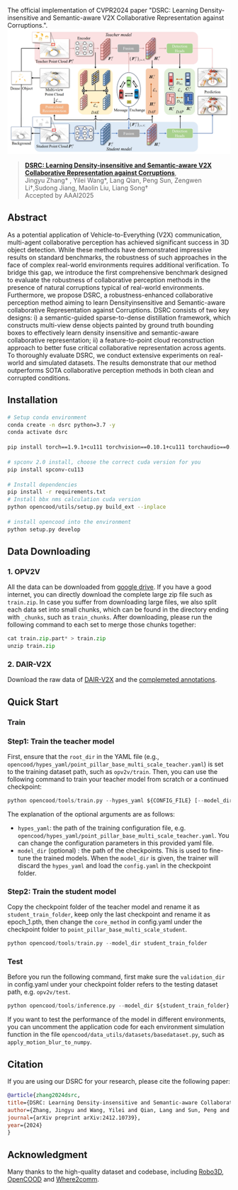 
The official implementation of CVPR2024 paper "DSRC: Learning Density-insensitive and Semantic-aware V2X Collaborative Representation against Corruptions.".![DSRC_Overview](https://github.com/Terry9a/DSRC/blob/main/image.png)

> [**DSRC: Learning Density-insensitive and Semantic-aware V2X Collaborative Representation against Corruptions**](https://arxiv.org/ABS/2412.10739), <br>
> Jingyu Zhang* , Yilei Wang*, Lang Qian, Peng Sun, Zengwen Li†,Sudong Jiang, Maolin Liu, Liang Song† <br>
> Accepted by AAAI2025

## Abstract

As a potential application of Vehicle-to-Everything (V2X) communication, multi-agent collaborative perception has achieved significant success in 3D object detection. While these methods have demonstrated impressive results on standard benchmarks, the robustness of such approaches in the face of complex real-world environments requires additional verification. To bridge this gap, we introduce the first comprehensive benchmark designed to evaluate the robustness of collaborative perception methods in the presence of natural corruptions typical of real-world environments. Furthermore, we propose DSRC, a robustness-enhanced collaborative perception method aiming to learn Densityinsensitive and Semantic-aware collaborative Representation against Corruptions. DSRC consists of two key designs: i) a semantic-guided sparse-to-dense distillation framework, which constructs multi-view dense objects painted by ground truth bounding boxes to effectively learn density insensitive and semantic-aware collaborative representation; ii) a feature-to-point cloud reconstruction approach to better fuse critical collaborative representation across agents. To thoroughly evaluate DSRC, we conduct extensive experiments on real-world and simulated datasets. The results demonstrate that our method outperforms SOTA collaborative perception methods in both clean and corrupted conditions.

## Installation

```bash
# Setup conda environment
conda create -n dsrc python=3.7 -y
conda activate dsrc

pip install torch==1.9.1+cu111 torchvision==0.10.1+cu111 torchaudio==0.9.1 -f https://download.pytorch.org/whl/torch_stable.html

# spconv 2.0 install, choose the correct cuda version for you
pip install spconv-cu113

# Install dependencies
pip install -r requirements.txt
# Install bbx nms calculation cuda version
python opencood/utils/setup.py build_ext --inplace

# install opencood into the environment
python setup.py develop
```

## Data Downloading
### 1. OPV2V
All the data can be downloaded from [google drive](https://drive.google.com/drive/folders/1dkDeHlwOVbmgXcDazZvO6TFEZ6V_7WUu). If you have a good internet, you can directly
download the complete large zip file such as `train.zip`. In case you suffer from downloading large files, we also split each data set into small chunks, which can be found 
in the directory ending with `_chunks`, such as `train_chunks`. After downloading, please run the following command to each set to merge those chunks together:
```python
cat train.zip.part* > train.zip
unzip train.zip
```
### 2. DAIR-V2X
Download the raw data of [DAIR-V2X](https://thudair.baai.ac.cn/index) and  the [complemeted annotations](https://siheng-chen.github.io/dataset/dair-v2x-c-complemented/).


## Quick Start


### **Train** 
### Step1: Train the teacher model

First, ensure that the `root_dir` in the YAML file (e.g., `opencood/hypes_yaml/point_pillar_base_multi_scale_teacher.yaml`) is set to the training dataset path, such as `opv2v/train`.
Then, you can use the following command to train your teacher model from scratch or a continued checkpoint:

```python
python opencood/tools/train.py --hypes_yaml ${CONFIG_FILE} [--model_dir  ${CHECKPOINT_FOLDER}]
```
The explanation of the optional arguments are as follows:

- `hypes_yaml`: the path of the training configuration file, e.g.  `opencood/hypes_yaml/point_pillar_base_multi_scale_teacher.yaml`. You can change the configuration parameters in this provided yaml file.
- `model_dir` (optional) : the path of the checkpoints. This is used to fine-tune the trained models. When the `model_dir` is
given, the trainer will discard the `hypes_yaml` and load the `config.yaml` in the checkpoint folder.


### Step2: Train the student model

Copy the checkpoint folder of the teacher model and rename it as `student_train_folder`, keep only the last checkpoint and rename it as epoch_1.pth, then change the `core_method` in config.yaml under the checkpoint folder to `point_pillar_base_multi_scale_student`.

```python
python opencood/tools/train.py --model_dir student_train_folder
```


### **Test** 
Before you run the following command, first make sure the `validation_dir` in config.yaml under your checkpoint folder
refers to the testing dataset path, e.g. `opv2v/test`.

```python
python opencood/tools/inference.py --model_dir ${student_train_folder} 
```
If you want to test the performance of the model in different environments, you can uncomment the application code for each environment simulation function in the file `opencood/data_utils/datasets/basedataset.py`, such as `apply_motion_blur_to_numpy`.

## Citation
 If you are using our DSRC for your research, please cite the following paper:
  ```bibtex
@article{zhang2024dsrc,
  title={DSRC: Learning Density-insensitive and Semantic-aware Collaborative Representation against Corruptions},
  author={Zhang, Jingyu and Wang, Yilei and Qian, Lang and Sun, Peng and Li, Zengwen and Jiang, Sudong and Liu, Maolin and Song, Liang},
  journal={arXiv preprint arXiv:2412.10739},
  year={2024}
}
```
## Acknowledgment
Many thanks to the high-quality dataset and codebase, including [Robo3D](https://github.com/ldkong1205/Robo3D), [OpenCOOD](https://github.com/DerrickXuNu/OpenCOOD) and  [Where2comm](https://github.com/MediaBrain-SJTU/Where2comm.git).